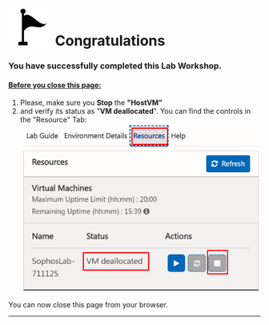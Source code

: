 
# ![Milestone](JPG/milestone%2080.png) ‌‌ **Congratulations**

### You have successfully completed this Lab Workshop.

#### <u>Before you close this page:</u>  
1. Please, make sure you **Stop** the **"HostVM"** 
2. and verify its status as "**VM deallocated**".
You can find the controls in the "Resource" Tab:
![Deallocation](JPG/Deallocate%20the%20VM.png)

You can now close this page from your browser.

***
‌‌ 





